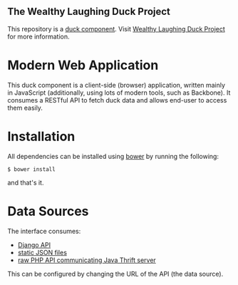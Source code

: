 The Wealthy Laughing Duck Project
---------------------------------

This repository is a [duck component](https://github.com/wealthy-laughing-duck).
Visit [Wealthy Laughing Duck Project](http://wealthy-laughing-duck.github.io/) for more information.

Modern Web Application
======================

This duck component is a client-side (browser) application, written mainly
in JavaScript (additionally, using lots of modern tools, such as Backbone).
It consumes a RESTful API to fetch duck data and allows end-user to access
them easily.

Installation
============

All dependencies can be installed using [bower](http://bower.io) by running
the following:

    $ bower install

and that's it.

Data Sources
============

The interface consumes:
 * [Django API](https://github.com/wealthy-laughing-duck/duck-api-rip)
 * [static JSON files](public/data)
 * [raw PHP API communicating Java Thrift server](https://github.com/wealthy-laughing-duck/wealthy-laughing-duck)

This can be configured by changing the URL of the API (the data source).
